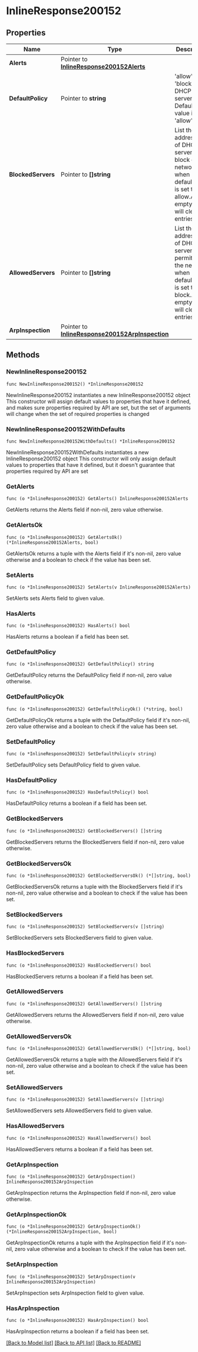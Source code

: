 # InlineResponse200152

## Properties

Name | Type | Description | Notes
------------ | ------------- | ------------- | -------------
**Alerts** | Pointer to [**InlineResponse200152Alerts**](InlineResponse200152Alerts.md) |  | [optional] 
**DefaultPolicy** | Pointer to **string** | &#39;allow&#39; or &#39;block&#39; new DHCP servers. Default value is &#39;allow&#39;. | [optional] 
**BlockedServers** | Pointer to **[]string** | List the MAC addresses of DHCP servers to block on the network when defaultPolicy is set       to allow.An empty array will clear the entries. | [optional] 
**AllowedServers** | Pointer to **[]string** | List the MAC addresses of DHCP servers to permit on the network when defaultPolicy is set       to block.An empty array will clear the entries. | [optional] 
**ArpInspection** | Pointer to [**InlineResponse200152ArpInspection**](InlineResponse200152ArpInspection.md) |  | [optional] 

## Methods

### NewInlineResponse200152

`func NewInlineResponse200152() *InlineResponse200152`

NewInlineResponse200152 instantiates a new InlineResponse200152 object
This constructor will assign default values to properties that have it defined,
and makes sure properties required by API are set, but the set of arguments
will change when the set of required properties is changed

### NewInlineResponse200152WithDefaults

`func NewInlineResponse200152WithDefaults() *InlineResponse200152`

NewInlineResponse200152WithDefaults instantiates a new InlineResponse200152 object
This constructor will only assign default values to properties that have it defined,
but it doesn't guarantee that properties required by API are set

### GetAlerts

`func (o *InlineResponse200152) GetAlerts() InlineResponse200152Alerts`

GetAlerts returns the Alerts field if non-nil, zero value otherwise.

### GetAlertsOk

`func (o *InlineResponse200152) GetAlertsOk() (*InlineResponse200152Alerts, bool)`

GetAlertsOk returns a tuple with the Alerts field if it's non-nil, zero value otherwise
and a boolean to check if the value has been set.

### SetAlerts

`func (o *InlineResponse200152) SetAlerts(v InlineResponse200152Alerts)`

SetAlerts sets Alerts field to given value.

### HasAlerts

`func (o *InlineResponse200152) HasAlerts() bool`

HasAlerts returns a boolean if a field has been set.

### GetDefaultPolicy

`func (o *InlineResponse200152) GetDefaultPolicy() string`

GetDefaultPolicy returns the DefaultPolicy field if non-nil, zero value otherwise.

### GetDefaultPolicyOk

`func (o *InlineResponse200152) GetDefaultPolicyOk() (*string, bool)`

GetDefaultPolicyOk returns a tuple with the DefaultPolicy field if it's non-nil, zero value otherwise
and a boolean to check if the value has been set.

### SetDefaultPolicy

`func (o *InlineResponse200152) SetDefaultPolicy(v string)`

SetDefaultPolicy sets DefaultPolicy field to given value.

### HasDefaultPolicy

`func (o *InlineResponse200152) HasDefaultPolicy() bool`

HasDefaultPolicy returns a boolean if a field has been set.

### GetBlockedServers

`func (o *InlineResponse200152) GetBlockedServers() []string`

GetBlockedServers returns the BlockedServers field if non-nil, zero value otherwise.

### GetBlockedServersOk

`func (o *InlineResponse200152) GetBlockedServersOk() (*[]string, bool)`

GetBlockedServersOk returns a tuple with the BlockedServers field if it's non-nil, zero value otherwise
and a boolean to check if the value has been set.

### SetBlockedServers

`func (o *InlineResponse200152) SetBlockedServers(v []string)`

SetBlockedServers sets BlockedServers field to given value.

### HasBlockedServers

`func (o *InlineResponse200152) HasBlockedServers() bool`

HasBlockedServers returns a boolean if a field has been set.

### GetAllowedServers

`func (o *InlineResponse200152) GetAllowedServers() []string`

GetAllowedServers returns the AllowedServers field if non-nil, zero value otherwise.

### GetAllowedServersOk

`func (o *InlineResponse200152) GetAllowedServersOk() (*[]string, bool)`

GetAllowedServersOk returns a tuple with the AllowedServers field if it's non-nil, zero value otherwise
and a boolean to check if the value has been set.

### SetAllowedServers

`func (o *InlineResponse200152) SetAllowedServers(v []string)`

SetAllowedServers sets AllowedServers field to given value.

### HasAllowedServers

`func (o *InlineResponse200152) HasAllowedServers() bool`

HasAllowedServers returns a boolean if a field has been set.

### GetArpInspection

`func (o *InlineResponse200152) GetArpInspection() InlineResponse200152ArpInspection`

GetArpInspection returns the ArpInspection field if non-nil, zero value otherwise.

### GetArpInspectionOk

`func (o *InlineResponse200152) GetArpInspectionOk() (*InlineResponse200152ArpInspection, bool)`

GetArpInspectionOk returns a tuple with the ArpInspection field if it's non-nil, zero value otherwise
and a boolean to check if the value has been set.

### SetArpInspection

`func (o *InlineResponse200152) SetArpInspection(v InlineResponse200152ArpInspection)`

SetArpInspection sets ArpInspection field to given value.

### HasArpInspection

`func (o *InlineResponse200152) HasArpInspection() bool`

HasArpInspection returns a boolean if a field has been set.


[[Back to Model list]](../README.md#documentation-for-models) [[Back to API list]](../README.md#documentation-for-api-endpoints) [[Back to README]](../README.md)


